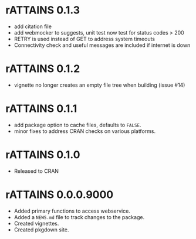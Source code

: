 # rATTAINS 0.1.3

* add citation file
* add webmocker to suggests, unit test now test for status codes > 200
* RETRY is used instead of GET to address system timeouts
* Connectivity check and useful messages are included if internet is down

# rATTAINS 0.1.2

* vignette no longer creates an empty file tree when building (issue  #14)

# rATTAINS 0.1.1

* add package option to cache files, defaults to `FALSE`.
* minor fixes to address CRAN checks on various platforms.

# rATTAINS 0.1.0

* Released to CRAN

# rATTAINS 0.0.0.9000

* Added primary functions to access webservice.
* Added a `NEWS.md` file to track changes to the package.
* Created vignettes.
* Created pkgdown site.

